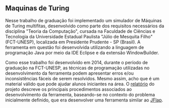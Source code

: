 ## Maquinas de Turing
Nesse trabalho de graduação foi implementado um simulador de Máquinas de Turing multifitas, desenvolvido como parte dos requisitos necessários da disciplina "Teoria da Computação", cursada na Faculdade de Ciências e Tecnologia da Universidade Estadual Paulista "Júlio de Mesquita Filho" (FCT-UNESP), localizada em Presidente Prudente - SP (Brasil). A ferramenta em questão foi desenvolvida utilizando a linguagem de programação Java por meio da IDE Eclipse e da extensão WindowBuilder.

Como esse trabalho foi desenvolvido em 2014, durante o período de graduação na FCT-UNESP, as técnicas de programação utilizadas no desenvolvimento da ferramenta podem apresentar erros e/ou inconsistências fáceis de serem resolvidos. Mesmo assim, acho que é um material válido que pode ajudar alunos iniciantes na área. O [relatório](https://github.com/joao8tunes/MaquinasTuring/blob/master/relatorio.pdf) do projeto descreve os principais procedimentos associados ao desenvolvimento da ferramenta, baseando-se no contexto do problema inicialmente definido, que era desenvolver uma ferramenta similar ao [JFlap](http://www.jflap.org).
